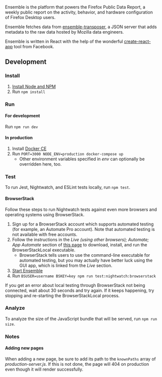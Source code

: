 Ensemble is the platform that powers the Firefox Public Data Report, a weekly
public report on the activity, behavior, and hardware configuration of Firefox
Desktop users.

Ensemble fetches data from
[ensemble-transposer](https://github.com/mozilla/ensemble-transposer), a JSON
server that adds metadata to the raw data hosted by Mozilla data engineers.

Ensemble is written in React with the help of the wonderful
[create-react-app](https://github.com/facebook/create-react-app) tool from
Facebook.

## Development

### Install

1. [Install Node and NPM](https://nodejs.org/en/download/)
2. Run `npm install`

### Run

#### For development

Run `npm run dev`

#### In production

1. Install [Docker CE](https://docs.docker.com/install/)
2. Run `PORT=3000 NODE_ENV=production docker-compose up`
    * Other environment variables specified in *env* can optionally be
      overridden here, too.

### Test

To run Jest, Nightwatch, and ESLint tests locally, run `npm test`.

#### BrowserStack

Follow these steps to run Nightwatch tests against even more browsers and
operating systems using BrowserStack.

1. Sign up for a BrowserStack account which supports automated testing (for
   example, an Automate Pro account). Note that automated testing is not
   available with free accounts.
2. Follow the instructions in the *Live (using other browsers); Automate; App
   Automate* section of [this page](https://www.browserstack.com/local-testing)
   to download, install, and run the BrowserStackLocal executable.
    * BrowserStack tells users to use the command-line executable for automated
      testing, but you may actually have better luck using the GUI app, which is
      linked from the *Live* section.
3. [Start Ensemble](#Run)
4. Run `BSUSER=username BSKEY=key npm run test:nightwatch:browserstack`

If you get an error about local testing through BrowserStack not being
connected, wait about 30 seconds and try again. If it keeps happening, try
stopping and re-starting the BrowserStackLocal process.

### Analyze

To analyze the size of the JavaScript bundle that will be served, run `npm run
size`.

### Notes

#### Adding new pages

When adding a new page, be sure to add its path to the `knownPaths` array of
*production-server.js*. If this is not done, the page will 404 on production
even though it will render successfully.